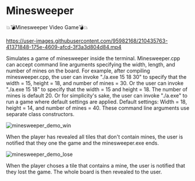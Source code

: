 # Minesweeper
💥💣Minesweeper Video Game💣💥

https://user-images.githubusercontent.com/95982168/210435763-41371848-175e-4609-afcd-3f3a3d804d84.mp4

Simulates a game of minesweeper inside the terminal. Minesweeper.cpp can accept command line arguments specifying the width, length, and number of mines on the board. For example, after compiling minesweeper.cpp, the user can invoke "./a.exe 15 18 30" to specify that the width = 15, height = 18, and number of mines = 30. Or the user can invoke "./a.exe 15 18" to specify that the width = 15 and height = 18. The number of mines is default 20. Or for simplicity's sake, the user can invoke "./a.exe" to run a game where default settings are applied. Default settings: Width = 18, height = 14, and number of mines = 40. These command line arguments use separate class constructors.

![minesweeper_demo_win](https://user-images.githubusercontent.com/95982168/210471202-32e2e4d9-e65d-4224-8b55-97f1fb7cb7e1.gif)

When the player has revealed all tiles that don't contain mines, the user is notified that they one the game and the minesweeper.exe ends.

![minesweeper_demo_lose](https://user-images.githubusercontent.com/95982168/210471701-74249bc0-bffb-40b7-8aed-c7be61af3f87.gif)

When the player choses a tile that contains a mine, the user is notified that they lost the game. The whole board is then revealed to the user.
